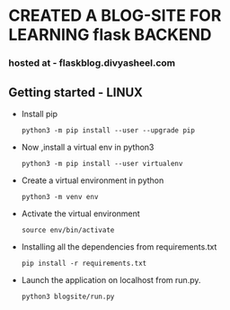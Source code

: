 # CREATED A BLOG-SITE FOR LEARNING flask BACKEND

### hosted at - flaskblog.divyasheel.com

## Getting started - LINUX
  * Install pip
    ```
    python3 -m pip install --user --upgrade pip
    ```
  * Now ,install a virtual env in python3 
    ```
    python3 -m pip install --user virtualenv
    ```
  * Create a virtual environment in python
    ```
    python3 -m venv env
    ```
  * Activate the virtual environment
    ```
    source env/bin/activate
    ````
  * Installing all the dependencies from requirements.txt
    ```
    pip install -r requirements.txt
    ```
  * Launch the application on localhost from run.py.
    ```
    python3 blogsite/run.py
    ```
